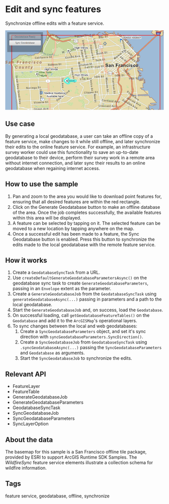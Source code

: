 <h1>Edit and sync features</h1>

<p>Synchronize offline edits with a feature service.</p>

<p><img src="EditAndSyncFeatures.png"/></p>

<h2>Use case</h2>

<p>By generating a local geodatabase, a user can take an offline copy of a feature service, make changes to it while still offline, and later synchronize their edits to the online feature service. For example, an infrastructure survey worker could use this functionality to save an up-to-date geodatabase to their device, perform their survey work in a remote area without internet connection, and later sync their results to an online geodatabase when regaining internet access.</p>

<h2>How to use the sample</h2>

<ol>
  <li>Pan and zoom to the area you would like to download point features for, ensuring that all desired features are within the red rectangle.</li>
  <li>Click on the Generate Geodatabase button to make an offline database of the area. Once the job completes successfully, the available features within this area will be displayed.</li>
  <li>A feature can be selected by tapping on it. The selected feature can be moved to a new location by tapping anywhere on the map.</li>
  <li>Once a successful edit has been made to a feature, the Sync Geodatabase button is enabled. Press this button to synchronize the edits made to the local geodatabase with the remote feature service.</li>
</ol>

<h2>How it works</h2>

<ol>
  <li>Create a <code>GeodatabaseSyncTask</code> from a URL.</li>
  <li>Use <code>createDefaultGenerateGeodatabaseParametersAsync()</code> on the geodatabase sync task to create <code>GenerateGeodatabaseParameters</code>, passing in an <code>Envelope</code> extent as the parameter.</li>
  <li>Create a <code>GenerateGeodatabaseJob</code> from the <code>GeodatabaseSyncTask</code> using <code>generateGeodatabaseAsync(...)</code> passing in parameters and a path to the local geodatabase.</li>
  <li>Start the <code>GenerateGeodatabaseJob</code> and, on success, load the <code>Geodatabase</code>.</li>
  <li>On successful loading, call <code>getGeodatabaseFeatureTables()</code> on the <code>Geodatabase</code> and add it to the <code>ArcGISMap</code>'s operational layers.</li>
  <li>To sync changes between the local and web geodatabases:
    <ol>
      <li>Create a <code>SyncGeodatabaseParameters</code> object, and set it's sync direction with <code>syncGeodatabaseParameters.SyncDirection()</code>.</li>
      <li>Create a <code>SyncGeodatabaseJob</code> from <code>GeodatabaseSyncTask</code> using <code>.syncGeodatabaseAsync(...)</code> passing the <code>SyncGeodatabaseParameters</code> and <code>Geodatabase</code> as arguments.</li>
      <li>Start the <code>SyncGeodatabaseJob</code> to synchronize the edits.</li>
    </ol>
  </li>
</ol>

<h2>Relevant API</h2>

<ul>
  <li>FeatureLayer</li>
  <li>FeatureTable</li>
  <li>GenerateGeodatabaseJob</li>
  <li>GenerateGeodatabaseParameters</li>
  <li>GeodatabaseSyncTask</li>
  <li>SyncGeodatabaseJob</li>
  <li>SyncGeodatabaseParameters</li>
  <li>SyncLayerOption</li>
</ul>

<h2>About the data</h2>

<p>The basemap for this sample is a San Francisco offline tile package, provided by ESRI to support ArcGIS Runtime SDK Samples. The <i>WildfireSync</i> feature service elements illustrate a collection schema for wildfire information.</p>

<h2>Tags</h2>

<p>feature service, geodatabase, offline, synchronize</p>
